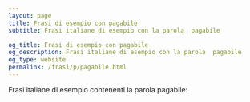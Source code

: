 ```yaml
---
layout: page
title: Frasi di esempio con pagabile 
subtitle: Frasi italiane di esempio con la parola  pagabile

og_title: Frasi di esempio con pagabile 
og_description: Frasi italiane di esempio con la parola  pagabile
og_type: website
permalink: /frasi/p/pagabile.html
---
```


Frasi italiane di esempio contenenti la parola pagabile:


